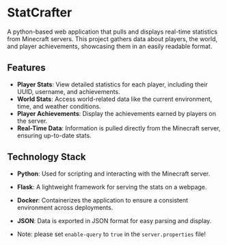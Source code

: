 # StatCrafter

A python-based web application that pulls and displays real-time statistics from Minecraft servers. This project gathers data about players, the world, and player achievements, showcasing them in an easily readable format.

## Features

- **Player Stats**: View detailed statistics for each player, including their UUID, username, and achievements.
- **World Stats**: Access world-related data like the current environment, time, and weather conditions.
- **Player Achievements**: Display the achievements earned by players on the server.
- **Real-Time Data**: Information is pulled directly from the Minecraft server, ensuring up-to-date stats.

## Technology Stack

- **Python**: Used for scripting and interacting with the Minecraft server.
- **Flask**: A lightweight framework for serving the stats on a webpage.
- **Docker**: Containerizes the application to ensure a consistent environment across deployments.
- **JSON**: Data is exported in JSON format for easy parsing and display.

- Note: please set `enable-query` to `true` in the `server.properties` file!

